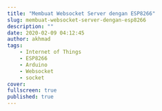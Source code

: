 ```yaml
---
title: "Membuat Websocket Server dengan ESP8266"
slug: membuat-websocket-server-dengan-esp8266
description: ""
date: 2020-02-09 04:12:45
author: akhmad
tags:
    - Internet of Things
    - ESP8266
    - Arduino
    - Websocket
    - socket
cover:
fullscreen: true
published: true
---
```

